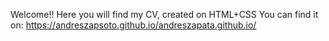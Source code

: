 Welcome!!
Here you will find my CV, created on HTML+CSS
You can find it on: https://andreszapsoto.github.io/andreszapata.github.io/
